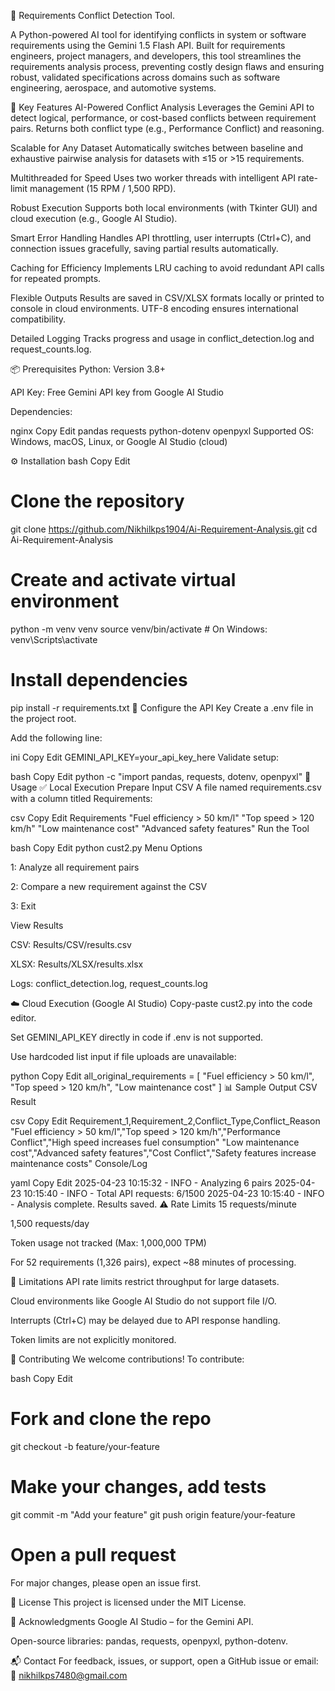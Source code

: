 🧠 Requirements Conflict Detection Tool.

A Python-powered AI tool for identifying conflicts in system or software requirements using the Gemini 1.5 Flash API. Built for requirements engineers, project managers, and developers, this tool streamlines the requirements analysis process, preventing costly design flaws and ensuring robust, validated specifications across domains such as software engineering, aerospace, and automotive systems.

🚀 Key Features
AI-Powered Conflict Analysis
Leverages the Gemini API to detect logical, performance, or cost-based conflicts between requirement pairs. Returns both conflict type (e.g., Performance Conflict) and reasoning.

Scalable for Any Dataset
Automatically switches between baseline and exhaustive pairwise analysis for datasets with ≤15 or >15 requirements.

Multithreaded for Speed
Uses two worker threads with intelligent API rate-limit management (15 RPM / 1,500 RPD).

Robust Execution
Supports both local environments (with Tkinter GUI) and cloud execution (e.g., Google AI Studio).

Smart Error Handling
Handles API throttling, user interrupts (Ctrl+C), and connection issues gracefully, saving partial results automatically.

Caching for Efficiency
Implements LRU caching to avoid redundant API calls for repeated prompts.

Flexible Outputs
Results are saved in CSV/XLSX formats locally or printed to console in cloud environments. UTF-8 encoding ensures international compatibility.

Detailed Logging
Tracks progress and usage in conflict_detection.log and request_counts.log.

📦 Prerequisites
Python: Version 3.8+

API Key: Free Gemini API key from Google AI Studio

Dependencies:

nginx
Copy
Edit
pandas
requests
python-dotenv
openpyxl
Supported OS: Windows, macOS, Linux, or Google AI Studio (cloud)

⚙️ Installation
bash
Copy
Edit
# Clone the repository
git clone https://github.com/Nikhilkps1904/Ai-Requirement-Analysis.git
cd Ai-Requirement-Analysis

# Create and activate virtual environment
python -m venv venv
source venv/bin/activate  # On Windows: venv\Scripts\activate

# Install dependencies
pip install -r requirements.txt
🔑 Configure the API Key
Create a .env file in the project root.

Add the following line:

ini
Copy
Edit
GEMINI_API_KEY=your_api_key_here
Validate setup:

bash
Copy
Edit
python -c "import pandas, requests, dotenv, openpyxl"
🧪 Usage
✅ Local Execution
Prepare Input CSV
A file named requirements.csv with a column titled Requirements:

csv
Copy
Edit
Requirements
"Fuel efficiency > 50 km/l"
"Top speed > 120 km/h"
"Low maintenance cost"
"Advanced safety features"
Run the Tool

bash
Copy
Edit
python cust2.py
Menu Options

1: Analyze all requirement pairs

2: Compare a new requirement against the CSV

3: Exit

View Results

CSV: Results/CSV/results.csv

XLSX: Results/XLSX/results.xlsx

Logs: conflict_detection.log, request_counts.log

☁️ Cloud Execution (Google AI Studio)
Copy-paste cust2.py into the code editor.

Set GEMINI_API_KEY directly in code if .env is not supported.

Use hardcoded list input if file uploads are unavailable:

python
Copy
Edit
all_original_requirements = [
    "Fuel efficiency > 50 km/l",
    "Top speed > 120 km/h",
    "Low maintenance cost"
]
📊 Sample Output
CSV Result

csv
Copy
Edit
Requirement_1,Requirement_2,Conflict_Type,Conflict_Reason
"Fuel efficiency > 50 km/l","Top speed > 120 km/h","Performance Conflict","High speed increases fuel consumption"
"Low maintenance cost","Advanced safety features","Cost Conflict","Safety features increase maintenance costs"
Console/Log

yaml
Copy
Edit
2025-04-23 10:15:32 - INFO - Analyzing 6 pairs
2025-04-23 10:15:40 - INFO - Total API requests: 6/1500
2025-04-23 10:15:40 - INFO - Analysis complete. Results saved.
⚠️ Rate Limits
15 requests/minute

1,500 requests/day

Token usage not tracked (Max: 1,000,000 TPM)

For 52 requirements (1,326 pairs), expect ~88 minutes of processing.

🧱 Limitations
API rate limits restrict throughput for large datasets.

Cloud environments like Google AI Studio do not support file I/O.

Interrupts (Ctrl+C) may be delayed due to API response handling.

Token limits are not explicitly monitored.

🤝 Contributing
We welcome contributions! To contribute:

bash
Copy
Edit
# Fork and clone the repo
git checkout -b feature/your-feature
# Make your changes, add tests
git commit -m "Add your feature"
git push origin feature/your-feature
# Open a pull request
For major changes, please open an issue first.

📄 License
This project is licensed under the MIT License.

🙌 Acknowledgments
Google AI Studio – for the Gemini API.

Open-source libraries: pandas, requests, openpyxl, python-dotenv.

📬 Contact
For feedback, issues, or support, open a GitHub issue or email:
📧 nikhilkps7480@gmail.com

